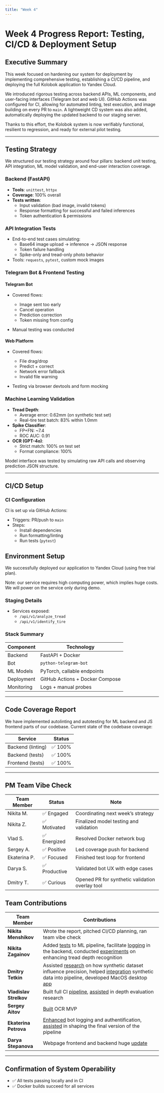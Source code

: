 ```yaml
---
title: "Week 4"
---
```


# Week 4 Progress Report: Testing, CI/CD & Deployment Setup

## Executive Summary

This week focused on hardening our system for deployment by implementing comprehensive testing, establishing a CI/CD pipeline, and deploying the full Kolobok application to Yandex Cloud. 

We introduced rigorous testing across backend APIs, ML components, and user-facing interfaces (Telegram bot and web UI). GitHub Actions was configured for CI, allowing for automated linting, test execution, and image building on every PR to `main`. A lightweight CD system was also added, automatically deploying the updated backend to our staging server.

Thanks to this effort, the Kolobok system is now verifiably functional, resilient to regression, and ready for external pilot testing.

---

## Testing Strategy

We structured our testing strategy around four pillars: backend unit testing, API integration, ML model validation, and end-user interaction coverage.

### Backend (FastAPI)

- **Tools**: `unittest`, `httpx`
- **Coverage**: 100% overall
- **Tests written**:
  - Input validation (bad image, invalid tokens)
  - Response formatting for successful and failed inferences
  - Token authentication & permissions

### API Integration Tests

- End-to-end test cases simulating:
  - Base64 image upload → inference → JSON response
  - Token failure handling
  - Spike-only and tread-only photo behavior
- Tools: `requests`, `pytest`, custom mock images

### Telegram Bot & Frontend Testing

#### Telegram Bot

- Covered flows:
  - Image sent too early
  - Cancel operation
  - Prediction correction
  - Token missing from config

- Manual testing was conducted

#### Web Platform

- Covered flows:
  - File drag/drop
  - Predict + correct
  - Network error fallback
  - Invalid file warning

- Testing via browser devtools and form mocking

### Machine Learning Validation

- **Tread Depth**:
  - Average error: 0.62mm (on synthetic test set)
  - Real-tire test batch: 83% within 1.0mm
- **Spike Classifier**:
  - FP+FN: ~7.4
  - ROC AUC: 0.91
- **OCR (GPT-4o)**:
  - Strict match: 100% on test set
  - Format compliance: 100%

Model interface was tested by simulating raw API calls and observing prediction JSON structure.

---

## CI/CD Setup

### CI Configuration

CI is set up via GitHub Actions:

- Triggers: PR/push to `main`
- Steps:
  - Install dependencies
  - Run formatting/linting
  - Run tests (`pytest`)

## Environment Setup 

We successfully deployed our application to Yandex Cloud (using free trial plan). 

Note: our service requires high computing power, which implies huge costs. We will power on the service only during demo.

### Staging Details

* Services exposed:
  * `/api/v1/analyze_tread`
  * `/api/v1/identify_tire`

### Stack Summary

| Component  | Technology                      |
| ---------- | ------------------------------- |
| Backend    | FastAPI + Docker                |
| Bot        | `python-telegram-bot`           |
| ML Models  | PyTorch, callable endpoints     |
| Deployment | GitHub Actions + Docker Compose |
| Monitoring | Logs + manual probes            |

---

## Code Coverage Report

We have implemented autolinting and autotesting for ML backend and JS frontend parts of our codebase.
Current state of the codebase coverage:

| Service  | Status       | 
| ------------ | ------------ |
| Backend (linting)    | ✅ 100% |
| Backend (tests)    | ✅ 100%  | 
| Frontend (tests)      | ✅ 100%  | 

---

## PM Team Vibe Check

| Team Member  | Status       | Note                                            |
| ------------ | ------------ | ----------------------------------------------- |
| Nikita M.    | ✅ Engaged    | Coordinating next week’s strategy          |
| Nikita Z.    | ✅ Motivated  | Finalized model testing and validation          |
| Vlad S.      | ✅ Energized  | Resolved Docker network bug                     |
| Sergey A.    | ✅ Positive   | Led coverage push for backend                   |
| Ekaterina P. | ✅ Focused    | Finished test loop for frontend                 |
| Darya S.     | ✅ Productive | Validated bot UX with edge cases                |
| Dmitry T.    | ✅ Curious    | Opened PR for synthetic validation overlay tool |

## Team Contributions

| Team Member            | Contributions                                            |
| ---------------------- | -------------------------------------------------------- |
| **Nikita Menshikov**   | Wrote the report, pitched CI/CD planning, ran team vibe check |
| **Nikita Zagainov**    | Added [tests](https://github.com/IU-Capstone-Project-2025/Kolobok/commit/525d63a61452e9ad0815c060b0779ae282f800d6) to ML pipeline, facilitate [logging](https://github.com/IU-Capstone-Project-2025/Kolobok/commit/399f2d04cc62a2e93aa5acce3fed7f71b2d32367) in the backend, conducted [experiments](https://github.com/IU-Capstone-Project-2025/Kolobok/commit/e745eec8031d679f587587bb61d7e1c0d19f0b66) on enhancing tread depth recognition  |
| **Dmitry Tetkin**      | Assisted [research](https://github.com/IU-Capstone-Project-2025/Kolobok/commit/07d1f331cf621ee1823b4ae1c9b6c321c00fa235) on how synthetic dataset influence precision, helped [integration](https://github.com/IU-Capstone-Project-2025/Kolobok/commit/14c7b72d1a9c209696eedca49963cb8d97fa9925) synthetic data into pipeline, developed MacOS desktop [app](https://github.com/IU-Capstone-Project-2025/Kolobok/commit/bac0805aab35fdb2466d17a27e5a5f7dcddf3903) |
| **Vladislav Strelkov** | Built full CI [pipeline](https://github.com/IU-Capstone-Project-2025/Kolobok/commit/e1fe85b0771bb09a30fd453578bd7603ee84242b#diff-d398e54a64ae971408747d5cec234a6e2f610c8c8517e98b6fad3da618c97f02), [assisted](https://github.com/IU-Capstone-Project-2025/Kolobok/commit/812d7ccc87561480c8e0a0640e50427a625b5d6a) in depth evaluation research          |
| **Sergey Aitov**       | [Built](https://github.com/IU-Capstone-Project-2025/Kolobok/commit/143feba243b9d5280a7d41c4b306ae0371dc1ad7) OCR MVP                   |
| **Ekaterina Petrova**  | [Enhanced](https://github.com/IU-Capstone-Project-2025/Kolobok/commit/8bf464be7c85b54369a3e6c526f714fbf1e24ece) bot logging and authentification, [assisted](https://github.com/IU-Capstone-Project-2025/Kolobok/commit/36eb54d806a458b5fe413633c27f090cd4eca42c) in shaping the final version of the pipeline        |
| **Darya Stepanova**    | Webpage frontend and backend huge [update](https://github.com/IU-Capstone-Project-2025/Kolobok/commits/my-frontend-update/)    |

---

## Confirmation of System Operability

* ✅ All tests passing locally and in CI
* ✅ Docker builds succeed for all services
